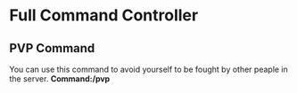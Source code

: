 # Full Command Controller

## PVP Command

You can use this command to avoid yourself to be fought by other peaple in the server.
__Command:/pvp__
